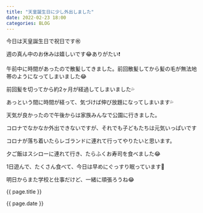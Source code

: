 ```yaml
---
title: "天皇誕生日に少し外出しました"
date: 2022-02-23 18:00
categories: BLOG
---  
```

<p>今日は天皇誕生日で祝日です㊗️</p>
<p>週の真ん中のお休みは嬉しいです😂ありがたい❗️</p>
<p>午前中に時間があったので散髪してきました。前回散髪してから髪の毛が無法地帯のようになってしまいました😂</p>
<p>前回髪を切ってから約2ヶ月が経過してしまいました💦</p>
<p>あっという間に時間が経って、気づけば伸び放題になってしまいます💦</p>
<p>天気が良かったので午後からは家族みんなで公園に行きました。</p>
<p>コロナでなかなか外出できないですが、それでも子どもたちは元気いっぱいです</p>
<p>コロナが落ち着いたらレゴランドに連れて行ってやりたいと思います。</p>
<p>夕ご飯はスシローに連れて行き、たらふくお寿司を食べました😂</p>
<p>1日遊んで、たくさん食べて、今日は早めにぐっすり眠っています👼</p>
<p>明日からまた学校と仕事だけど、一緒に頑張ろうね😂</p>
<p></p>

<p>{{ page.title }}</p>
<p>{{ page.date }}</p>